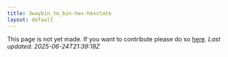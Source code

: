 ```yaml
---
title: 3waybin_to_bin-hex-hexstate
layout: default
---
```


This page is not yet made. If you want to contribute please do so [here](https://github.com/CrazyH2/Bigstone/blob/wiki/components/3waybin_to_bin-hex-hexstate.md).
_Last updated: 2025-06-24T21:39:18Z_
